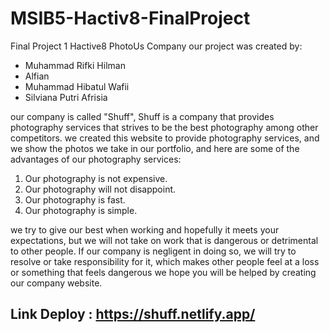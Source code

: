 # MSIB5-Hactiv8-FinalProject
Final Project 1 Hactive8
PhotoUs Company
our project was created by:
- Muhammad Rifki Hilman
- Alfian
- Muhammad Hibatul Wafii
- Silviana Putri Afrisia

our company is called "Shuff", Shuff is a company that provides photography services that strives to be the best photography among other competitors.
we created this website to provide photography services, and we show the photos we take in our portfolio, and here are some of the advantages of our photography services:

1. Our photography is not expensive.
2. Our photography will not disappoint.
3. Our photography is fast.
4. Our photography is simple.

we try to give our best when working and hopefully it meets your expectations, but we will not take on work that is dangerous or detrimental to other people. If our company is negligent in doing so, we will try to resolve or take responsibility for it, which makes other people feel at a loss or something that feels dangerous
we hope you will be helped by creating our company website.

## Link Deploy : https://shuff.netlify.app/
